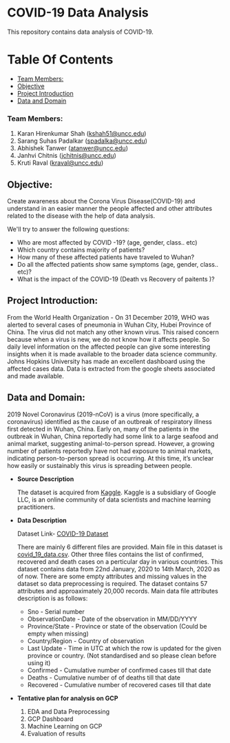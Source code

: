 # COVID-19 Data Analysis

This repository contains data analysis of COVID-19.

# Table Of Contents
  - [Team Members:](#team-members)
  - [Objective](#objective)
  - [Project Introduction](#project-introduction)
  - [Data and Domain](#data-and-domain)

### Team Members:
  1. Karan Hirenkumar Shah (kshah51@uncc.edu)
  2. Sarang Suhas Padalkar (spadalka@uncc.edu)
  3. Abhishek Tanwer (atanwer@uncc.edu)
  4. Janhvi Chitnis (jchitnis@uncc.edu)
  5. Kruti Raval (kraval@uncc.edu)

## Objective: 
Create awareness about the Corona Virus Disease(COVID-19) and understand in an easier manner the people affected and other attributes related to the disease with the help of data analysis.

We'll try to answer the following questions:
*	Who are most affected by COVID -19? (age, gender, class.. etc)
*	Which country contains majority of patients?
*	How many of these affected patients have traveled to Wuhan?
*	Do all the affected patients show same symptoms (age, gender, class.. etc)?
*	What is the impact of the COVID-19 (Death vs Recovery of paitents )?

## Project Introduction:
From the World Health Organization - On 31 December 2019, WHO was alerted to several cases of pneumonia in Wuhan City, Hubei Province of China. The virus did not match any other known virus. This raised concern because when a virus is new, we do not know how it affects people. So daily level information on the affected people can give some interesting insights when it is made available to the broader data science community. Johns Hopkins University has made an excellent dashboard using the affected cases data. Data is extracted from the google sheets associated and made available.

## Data and Domain:
2019 Novel Coronavirus (2019-nCoV) is a virus (more specifically, a coronavirus) identified as the cause of an outbreak of respiratory illness first detected in Wuhan, China. Early on, many of the patients in the outbreak in Wuhan, China reportedly had some link to a large seafood and animal market, suggesting animal-to-person spread. However, a growing number of patients reportedly have not had exposure to animal markets, indicating person-to-person spread is occurring. At this time, it’s unclear how easily or sustainably this virus is spreading between people.

* **Source Description** 
    
    The dataset is acquired from [Kaggle](https://www.kaggle.com/). Kaggle is a subsidiary of Google LLC, is an online community of data scientists and machine learning practitioners.
  
* **Data Description**
    
    Dataset Link- [COVID-19 Dataset](https://www.kaggle.com/sudalairajkumar/novel-corona-virus-2019-dataset#COVID19_open_line_list.csv)

    There are mainly 6 different files are provided. Main file in this dataset is [covid_19_data.csv](https://www.kaggle.com/sudalairajkumar/novel-corona-virus-2019-dataset#covid_19_data.csv). Other three files contains the list of confirmed, recovered and death cases on a perticular day in various countries. This dataset contains data from 22nd January, 2020 to 14th March, 2020 as of now. There are some empty attributes and missing values in the dataset so data preprocessing is required. The dataset contains 57 attributes and approaximately 20,000 records. Main data file attributes description is as follows:

    * Sno - Serial number
    * ObservationDate - Date of the observation in MM/DD/YYYY
    * Province/State - Province or state of the observation (Could be empty when missing)
    * Country/Region - Country of observation
    * Last Update - Time in UTC at which the row is updated for the given province or country. (Not standardised and so please clean before using it)
    * Confirmed - Cumulative number of confirmed cases till that date
    * Deaths - Cumulative number of of deaths till that date
    * Recovered - Cumulative number of recovered cases till that date
 

* **Tentative plan for analysis on GCP**

    1. EDA and Data Preprocessing
    2. GCP Dashboard
    3. Machine Learning on GCP
    4. Evaluation of results



